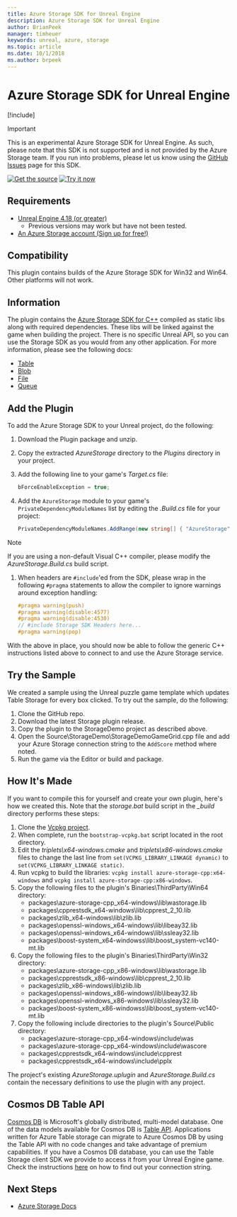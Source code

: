 ```yaml
---
title: Azure Storage SDK for Unreal Engine
description: Azure Storage SDK for Unreal Engine
author: BrianPeek
manager: timheuer
keywords: unreal, azure, storage
ms.topic: article
ms.date: 10/1/2018
ms.author: brpeek
---
```

# Azure Storage SDK for Unreal Engine

[!include[](../../includes/header.md)]

> [!IMPORTANT]
> This is an experimental Azure Storage SDK for Unreal Engine.  As such, please note that this SDK is not supported and is not provided by the Azure Storage team.  If you run into problems, please let us know using the [GitHub Issues](https://github.com/BrianPeek/AzureSDKs-Unreal/issues) page for this SDK.

[![Get the source](../../media/buttons/source2.png)](https://github.com/BrianPeek/AzureSDKs-Unreal)
[![Try it now](../../media/buttons/try2.png)](https://github.com/BrianPeek/AzureSDKs-Unreal/releases)

## Requirements

* [Unreal Engine 4.18 (or greater)](https://unrealengine.com/)
  * Previous versions may work but have not been tested.
* [An Azure Storage account (Sign up for free!)](https://aka.ms/azfreegamedev)

## Compatibility

This plugin contains builds of the Azure Storage SDK for Win32 and Win64.  Other platforms will not work.

## Information

The plugin contains the [Azure Storage SDK for C++](https://github.com/Azure/azure-storage-cpp) compiled as static libs along with required dependencies.  These libs will be linked against the game when building the project.  There is no specific Unreal API, so you can use the Storage SDK as you would from any other application.  For more information, please see the following docs:

* [Table](https://docs.microsoft.com/azure/cosmos-db/table-storage-how-to-use-c-plus)
* [Blob](https://docs.microsoft.com/azure/storage/blobs/storage-c-plus-plus-how-to-use-blobs)
* [File](https://docs.microsoft.com/azure/storage/files/storage-c-plus-plus-how-to-use-files)
* [Queue](https://docs.microsoft.com/azure/storage/queues/storage-c-plus-plus-how-to-use-queues)

## Add the Plugin

To add the Azure Storage SDK to your Unreal project, do the following:

1. Download the Plugin package and unzip.
1. Copy the extracted *AzureStorage* directory to the *Plugins* directory in your project.
1. Add the following line to your game's *Target.cs* file:

   ```csharp
   bForceEnableException = true;
   ```

1. Add the `AzureStorage` module to your game's `PrivateDependencyModuleNames` list by editing the *.Build.cs* file for your project:

   ```csharp
   PrivateDependencyModuleNames.AddRange(new string[] { "AzureStorage" });
   ```

> [!NOTE]
> If you are using a non-default Visual C++ compiler, please modify the *AzureStorage.Build.cs* build script.

1. When headers are `#include`'ed from the SDK, please wrap in the following `#pragma` statements to allow the compiler to ignore warnings around exception handling:

   ```c++
   #pragma warning(push)
   #pragma warning(disable:4577)
   #pragma warning(disable:4530)
   // #include Storage SDK Headers here...
   #pragma warning(pop)
   ```

With the above in place, you should now be able to follow the generic C++ instructions listed above to connect to and use the Azure Storage service.

## Try the Sample

We created a sample using the Unreal puzzle game template which updates Table Storage for every box clicked.  To try out the sample, do the following:

1. Clone the GitHub repo.
1. Download the latest Storage plugin release.
1. Copy the plugin to the StorageDemo project as described above.
1. Open the Source\StorageDemo\StorageDemoGameGrid.cpp file and add your Azure Storage connection string to the `AddScore` method where noted.
1. Run the game via the Editor or build and package.

## How It's Made

If you want to compile this for yourself and create your own plugin, here's how we created this.  Note that the *storage.bat* build script in the *_build* directory performs these steps:

1. Clone the [Vcpkg project](https://github.com/Microsoft/vcpkg).
1. When complete, run the `bootstrap-vcpkg.bat` script located in the root directory.
1. Edit the *triplets\x64-windows.cmake* and *triplets\x86-windows.cmake* files to change the last line from `set(VCPKG_LIBRARY_LINKAGE dynamic)` to `set(VCPKG_LIBRARY_LINKAGE static)`.
1. Run vcpkg to build the libraries: `vcpkg install azure-storage-cpp:x64-windows` and `vcpkg install azure-storage-cpp:x86-windows`.
1. Copy the following files to the plugin's Binaries\ThirdParty\Win64 directory:
   * packages\azure-storage-cpp_x64-windows\lib\wastorage.lib
   * packages\cpprestsdk_x64-windows\lib\cpprest_2_10.lib
   * packages\zlib_x64-windows\lib\zlib.lib
   * packages\openssl-windows_x64-windows\lib\libeay32.lib
   * packages\openssl-windows_x64-windows\lib\ssleay32.lib
   * packages\boost-system_x64-windowss\lib\boost_system-vc140-mt.lib
1. Copy the following files to the plugin's Binaries\ThirdParty\Win32 directory:
   * packages\azure-storage-cpp_x86-windows\lib\wastorage.lib
   * packages\cpprestsdk_x86-windows\lib\cpprest_2_10.lib
   * packages\zlib_x86-windows\lib\zlib.lib
   * packages\openssl-windows_x86-windows\lib\libeay32.lib
   * packages\openssl-windows_x86-windows\lib\ssleay32.lib
   * packages\boost-system_x86-windowss\lib\boost_system-vc140-mt.lib
1. Copy the following include directories to the plugin's Source\Public directory:
   * packages\azure-storage-cpp_x64-windows\include\was
   * packages\azure-storage-cpp_x64-windows\include\wascore
   * packages\cpprestsdk_x64-windows\include\cpprest
   * packages\cpprestsdk_x64-windows\include\pplx

The project's existing *AzureStorage.uplugin* and *AzureStorage.Build.cs* contain the necessary definitions to use the plugin with any project.

## Cosmos DB Table API

[Cosmos DB](https://docs.microsoft.com/en-us/azure/cosmos-db/introduction) is Microsoft's globally distributed, multi-model database. One of the data models available for Cosmos DB is [Table API](https://docs.microsoft.com/en-us/azure/cosmos-db/table-introduction). Applications written for Azure Table storage can migrate to Azure Cosmos DB by using the Table API with no code changes and take advantage of premium capabilities. If you have a Cosmos DB database, you can use the Table Storage client SDK we provide to access it from your Unreal Engine game. Check the instructions [here](https://docs.microsoft.com/en-us/azure/cosmos-db/create-table-dotnet#update-your-connection-string) on how to find out your connection string.

## Next Steps

* [Azure Storage Docs](https://aka.ms/TODO)
